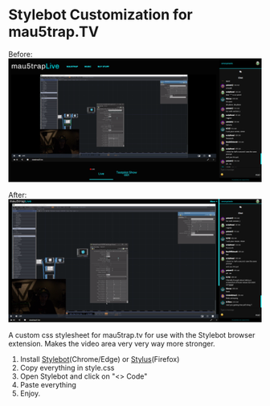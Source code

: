 # Stylebot Customization for mau5trap.TV

Before:
![Before](https://github.com/emerysteele/stylebot-customization-mau5trap.tv/blob/master/screenshot-before.png?raw=true)

After:
![After](https://github.com/emerysteele/stylebot-customization-mau5trap.tv/blob/master/screenshot-after.png?raw=true)

A custom css stylesheet for mau5trap.tv for use with the Stylebot browser extension. Makes the video area very very way more stronger.

1. Install [Stylebot](https://chrome.google.com/webstore/detail/stylebot/oiaejidbmkiecgbjeifoejpgmdaleoha)\(Chrome/Edge\) or [Stylus](https://addons.mozilla.org/en-US/firefox/addon/styl-us)\(Firefox\)
2. Copy everything in style.css
3. Open Stylebot and click on "<> Code"
4. Paste everything
5. Enjoy.
